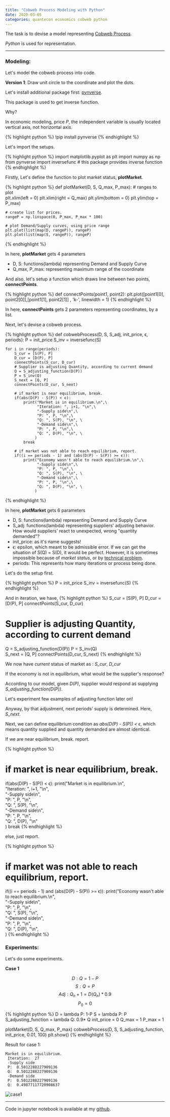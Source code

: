 ```yaml
---
title: "Cobweb Process Modeling with Python"
date: 2020-03-05
categories: quantecon economics cobweb python
---
```



The task is to devise a model representing [Cobweb Process][cobweb-process].

*Python* is used for representation.

***

### Modeling: 
Let's model the cobweb process into code.

**Version 1**: Draw unit circle to the coordinate and plot the dots.

Let's install additional package first: [pynverse][pynverse].

This package is used to get inverse function.

Why? 

In economic modeling, price *P*, the independent variable is usually located vertical axis, not horizontal axis.
 
{% highlight python %}
!pip install pynverse
{% endhighlight %}

Let's import the setups. 

{% highlight python %}
import matplotlib.pyplot as plt
import numpy as np
from pynverse import inversefunc # this package provides inverse function
{% endhighlight %}

Firstly, Let's define the function to plot market status, **plotMarket**.

{% highlight python %}
def plotMarket(D, S, Q_max, P_max):
	# ranges to plot    
	plt.xlim(left = 0)
	plt.xlim(right = Q_max)
	plt.ylim(bottom = 0)
	plt.ylim(top = P_max)
		
	# create list for prices.
	rangeP = np.linspace(0, P_max, P_max * 100)
    
	# plot Demand/Supply curves, using price range
	plt.plot(list(map(D, rangeP)), rangeP)
	plt.plot(list(map(S, rangeP)), rangeP)
{% endhighlight %}

In here, **plotMarket** gets 4 parameters
- D, S: functions(lambda) representing Demand and Supply Curve
- Q_max, P_max: representing maximum range of the coordinate

And also, let's setup a function which draws line between two points, **connectPoints**.

{% highlight python %}
def connectPoints(point1, point2):
    plt.plot([point1[0], point2[0]],[point1[1], point2[1]] , 'k-', linewidth = 1)
{% endhighlight %}

In here, **connectPoints** gets 2 parameters representing coordinates, by a list.

Next, let's devise a cobweb process. 

{% highlight python %}
def cobwebProcess(D, S, S_adj, init_price, ϵ, periods):
    P = init_price
    S_inv = inversefunc(S)
    
    for i in range(periods):
        S_cur = [S(P), P]
        D_cur = [D(P), P]
        connectPoints(S_cur, D_cur)
        # Supplier is adjusting Quantity, according to current demand
        Q = S_adjusting_function(D(P))
        P = S_inv(Q)    
        S_next = [Q, P]
        connectPoints(D_cur, S_next)
        
        # if market is near equilibrium, break.
        if(abs(D(P) - S(P)) < ϵ):
            print("Market is in equilibrium.\n",\
                  "Iteration: ", i+1, "\n",\
                  "-Supply side\n",\
                  "P: ", P, "\n",\
                  "Q: ", S(P), "\n", \
                  "-Demand side\n",\
                  "P: ", P, "\n",\
                  "Q: ", D(P), "\n", \
                 )
            break
        
        # if market was not able to reach equilibrium, report.
        if((i == periods - 1) and (abs(D(P) - S(P)) >= ϵ)):
            print("Economy wasn't able to reach equilibrium.\n",\
                  "-Supply side\n",\
                  "P: ", P, "\n",\
                  "Q: ", S(P), "\n", \
                  "-Demand side\n",\
                  "P: ", P, "\n",\
                  "Q: ", D(P), "\n", \
                 )
{% endhighlight %}

In here, **plotMarket** gets 6 parameters
- D, S: functions(lambda) representing Demand and Supply Curve
- S_adj: functions(lambda) representing suppliers' adjusting behavior. How would suppliers' react to unexpected, wrong "quantity demanded"?
- init_price: as it's name suggests!
- ϵ: epsilon, which meant to be admissible error. If we can get the situation of S(Q) = S(D), it would be perfect. However, it is sometimes impossible because of *market status*, or by [technical problem][technical-problem].
- periods: This represents how many iterations or process being done.

Let's do the setup first.

{% highlight python %}
P = init_price
S_inv = inversefunc(S)
{% endhighlight %}

And in iteration, we have,
{% highlight python %}
S_cur = [S(P), P]
D_cur = [D(P), P]
connectPoints(S_cur, D_cur)
# Supplier is adjusting Quantity, according to current demand
Q = S_adjusting_function(D(P))
P = S_inv(Q)    
S_next = [Q, P]
connectPoints(D_cur, S_next)
{% endhighlight %}

We now have *current* status of market as : *S_cur*, *D_cur*

If the economy is not in equilibrium, what would be the supplier's response?

According to our model, given *D(P)*, supplier would respond as supplying *S_adjusting_function(D(P))*.

Let's experiment few examples of adjusting function later on!

Anyway, by that adjustment, next periods' supply is determined. Here, *S_next*.

Next, we can define equilibrium condition as *abs(D(P) - S(P)) < ϵ*, which means quantity supplied and quantity demanded are almost identical. 

If we are near equilibrium, break. report.

{% highlight python %}
# if market is near equilibrium, break.
if(abs(D(P) - S(P)) < ϵ):
	print("Market is in equilibrium.\n",\
        "Iteration: ", i+1, "\n",\
        "-Supply side\n",\
        "P: ", P, "\n",\
        "Q: ", S(P), "\n", \
        "-Demand side\n",\
        "P: ", P, "\n",\
        "Q: ", D(P), "\n"\
       )
  break
{% endhighlight %}

else, just report.

{% highlight python %}
# if market was not able to reach equilibrium, report.
if((i == periods - 1) and (abs(D(P) - S(P)) >= ϵ)):
print("Economy wasn't able to reach equilibrium.\n",\
			"-Supply side\n",\
			"P: ", P, "\n",\
			"Q: ", S(P), "\n", \
			"-Demand side\n",\
			"P: ", P, "\n",\
			"Q: ", D(P), "\n", \
			)
{% endhighlight %}

### Experiments: 
Let's do some experiments. 
      
**Case 1**

$$ D: Q = 1 - P $$
$$ S: Q = P $$
$$ Adj: Q_n+1 = D(Q_n) * 0.9 $$
$$ P_0 = 0 $$

{% highlight python %}
D = lambda P: 1-P
S = lambda P: P
S_adjusting_function = lambda Q: 0.9* Q
init_price = 0
Q_max = 1
P_max = 1

plotMarket(D, S, Q_max, P_max)
cobwebProcess(D, S, S_adjusting_function, init_price, 0.01, 100)
plt.show()
{% endhighlight %}

Result for case 1:
```
Market is in equilibrium.
 Iteration:  27 
 -Supply side
 P:  0.5012288227909136 
 Q:  0.5012288227909136 
 -Demand side
 P:  0.5012288227909136 
 Q:  0.49877117720908637
```
![case1](/assets/images/post-2020-03-05-case1.png)

***

Code in jupyter notebook is available at my [github][github].


[cobweb-process]: https://en.wikipedia.org/wiki/Cobweb_model
[pynverse]: https://pypi.org/project/pynverse/
[technical-problem]: https://docs.python.org/3.8/tutorial/floatingpoint.html
[github]: https://github.com/dongminkim0220/QuantEconProjects/blob/master/cobweb.ipynb


